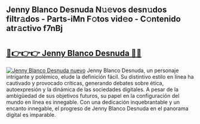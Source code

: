## Jenny Blanco Desnuda N𝚞𝚎vos desn𝚞dos filtr𝚊dos - Parts-iMn F𝚘tos vid𝚎o - C𝚘ntenido atr𝚊ctivo f7nBj

# <h2><a href="http://mb26bgw.tromn.icu/?c=Jenny+Blanco+Desnuda">🔗👉👉👉 Jenny Blanco Desnuda 🔗🔗</a></h2>

[![Jenny Blanco Desnuda nuevo](https://i.imgur.com/pEAQMta.gif)](http://mb26bgw.tromn.icu/?c=Jenny+Blanco+Desnuda)
Jenny Blanco Desnuda, un personaje intrigante y polémico, elude la definición fácil. Su distintivo estilo en línea ha cautivado y provocado críticas, generando debates sobre ética, autoexpresión y la dinámica de las sociedades digitales. A pesar de la ambigüedad de sus objetivos futuros, su papel en la configuración del mundo en línea es innegable. Con una dedicación inquebrantable y un encanto innegable, el progreso de Jenny Blanco Desnuda en el panorama digital es imparable.
